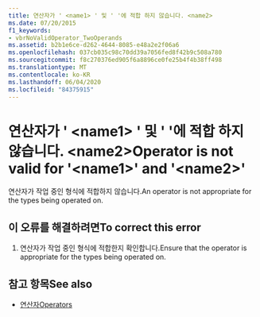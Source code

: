 ```yaml
---
title: 연산자가 ' <name1> ' 및 ' '에 적합 하지 않습니다. <name2>
ms.date: 07/20/2015
f1_keywords:
- vbrNoValidOperator_TwoOperands
ms.assetid: b2b1e6ce-d262-4644-8085-e48a2e2f06a6
ms.openlocfilehash: 037cb035c98c70dd39a7056fed8f42b9c508a780
ms.sourcegitcommit: f8c270376ed905f6a8896ce0fe25b4f4b38ff498
ms.translationtype: MT
ms.contentlocale: ko-KR
ms.lasthandoff: 06/04/2020
ms.locfileid: "84375915"
---
```

# <a name="operator-is-not-valid-for-name1-and-name2"></a><span data-ttu-id="0d2a6-102">연산자가 ' \<name1> ' 및 ' '에 적합 하지 않습니다. \<name2></span><span class="sxs-lookup"><span data-stu-id="0d2a6-102">Operator is not valid for '\<name1>' and '\<name2>'</span></span>
<span data-ttu-id="0d2a6-103">연산자가 작업 중인 형식에 적합하지 않습니다.</span><span class="sxs-lookup"><span data-stu-id="0d2a6-103">An operator is not appropriate for the types being operated on.</span></span>  
  
## <a name="to-correct-this-error"></a><span data-ttu-id="0d2a6-104">이 오류를 해결하려면</span><span class="sxs-lookup"><span data-stu-id="0d2a6-104">To correct this error</span></span>  
  
1. <span data-ttu-id="0d2a6-105">연산자가 작업 중인 형식에 적합한지 확인합니다.</span><span class="sxs-lookup"><span data-stu-id="0d2a6-105">Ensure that the operator is appropriate for the types being operated on.</span></span>  
  
## <a name="see-also"></a><span data-ttu-id="0d2a6-106">참고 항목</span><span class="sxs-lookup"><span data-stu-id="0d2a6-106">See also</span></span>

- [<span data-ttu-id="0d2a6-107">연산자</span><span class="sxs-lookup"><span data-stu-id="0d2a6-107">Operators</span></span>](../language-reference/operators/index.md)
